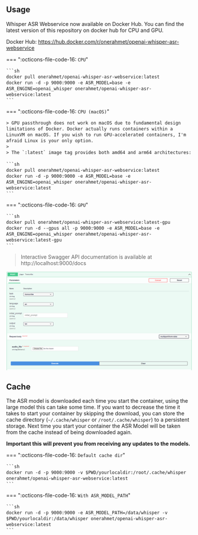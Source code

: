 ## Usage

Whisper ASR Webservice now available on Docker Hub. You can find the latest version of this repository on docker hub for
CPU and GPU.

Docker Hub: <https://hub.docker.com/r/onerahmet/openai-whisper-asr-webservice>

=== ":octicons-file-code-16: `CPU`"

    ```sh
    docker pull onerahmet/openai-whisper-asr-webservice:latest
    docker run -d -p 9000:9000 -e ASR_MODEL=base -e ASR_ENGINE=openai_whisper onerahmet/openai-whisper-asr-webservice:latest
    ```

=== ":octicons-file-code-16: `CPU (macOS)`"

    > GPU passthrough does not work on macOS due to fundamental design limitations of Docker. Docker actually runs containers within a LinuxVM on macOS. If you wish to run GPU-accelerated containers, I'm afraid Linux is your only option.
    > 
    > The `:latest` image tag provides both amd64 and arm64 architectures:
    
    ```sh
    docker pull onerahmet/openai-whisper-asr-webservice:latest
    docker run -d -p 9000:9000 -e ASR_MODEL=base -e ASR_ENGINE=openai_whisper onerahmet/openai-whisper-asr-webservice:latest
    ```

=== ":octicons-file-code-16: `GPU`"

    ```sh
    docker pull onerahmet/openai-whisper-asr-webservice:latest-gpu
    docker run -d --gpus all -p 9000:9000 -e ASR_MODEL=base -e ASR_ENGINE=openai_whisper onerahmet/openai-whisper-asr-webservice:latest-gpu
    ```

> Interactive Swagger API documentation is available at http://localhost:9000/docs

![Swagger UI](assets/images/swagger-ui.png)

## Cache

The ASR model is downloaded each time you start the container, using the large model this can take some time.
If you want to decrease the time it takes to start your container by skipping the download, you can store the cache
directory (`~/.cache/whisper` or `/root/.cache/whisper`) to a persistent storage.
Next time you start your container the ASR Model will be taken from the cache instead of being downloaded again.

**Important this will prevent you from receiving any updates to the models.**

=== ":octicons-file-code-16: `Default cache dir`"

    ```sh
    docker run -d -p 9000:9000 -v $PWD/yourlocaldir:/root/.cache/whisper onerahmet/openai-whisper-asr-webservice:latest
    ```

=== ":octicons-file-code-16: `With ASR_MODEL_PATH`"

    ```sh
    docker run -d -p 9000:9000 -e ASR_MODEL_PATH=/data/whisper -v $PWD/yourlocaldir:/data/whisper onerahmet/openai-whisper-asr-webservice:latest
    ```
